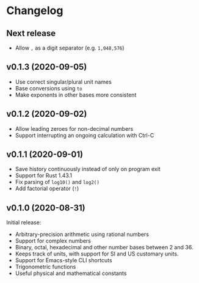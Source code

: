 # Changelog

## Next release

* Allow `,` as a digit separator (e.g. `1,048,576`)

## v0.1.3 (2020-09-05)

* Use correct singular/plural unit names
* Base conversions using `to`
* Make exponents in other bases more consistent

## v0.1.2 (2020-09-02)

* Allow leading zeroes for non-decimal numbers
* Support interrupting an ongoing calculation with Ctrl-C

## v0.1.1 (2020-09-01)

* Save history continuously instead of only on program exit
* Support for Rust 1.43.1
* Fix parsing of `log10()` and `log2()`
* Add factorial operator (`!`)

## v0.1.0 (2020-08-31)

Initial release:

* Arbitrary-precision arithmetic using rational numbers
* Support for complex numbers
* Binary, octal, hexadecimal and other number bases between 2 and 36.
* Keeps track of units, with support for SI and US customary units.
* Support for Emacs-style CLI shortcuts
* Trigonometric functions
* Useful physical and mathematical constants
